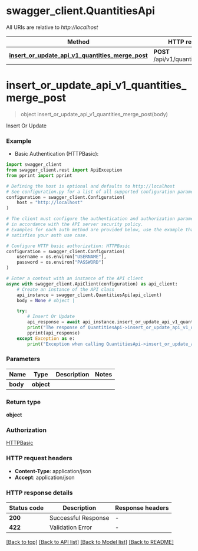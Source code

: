 # swagger_client.QuantitiesApi

All URIs are relative to *http://localhost*

Method | HTTP request | Description
------------- | ------------- | -------------
[**insert_or_update_api_v1_quantities_merge_post**](QuantitiesApi.md#insert_or_update_api_v1_quantities_merge_post) | **POST** /api/v1/quantities/merge | Insert Or Update


# **insert_or_update_api_v1_quantities_merge_post**
> object insert_or_update_api_v1_quantities_merge_post(body)

Insert Or Update

### Example

* Basic Authentication (HTTPBasic):

```python
import swagger_client
from swagger_client.rest import ApiException
from pprint import pprint

# Defining the host is optional and defaults to http://localhost
# See configuration.py for a list of all supported configuration parameters.
configuration = swagger_client.Configuration(
    host = "http://localhost"
)

# The client must configure the authentication and authorization parameters
# in accordance with the API server security policy.
# Examples for each auth method are provided below, use the example that
# satisfies your auth use case.

# Configure HTTP basic authorization: HTTPBasic
configuration = swagger_client.Configuration(
    username = os.environ["USERNAME"],
    password = os.environ["PASSWORD"]
)

# Enter a context with an instance of the API client
async with swagger_client.ApiClient(configuration) as api_client:
    # Create an instance of the API class
    api_instance = swagger_client.QuantitiesApi(api_client)
    body = None # object | 

    try:
        # Insert Or Update
        api_response = await api_instance.insert_or_update_api_v1_quantities_merge_post(body)
        print("The response of QuantitiesApi->insert_or_update_api_v1_quantities_merge_post:\n")
        pprint(api_response)
    except Exception as e:
        print("Exception when calling QuantitiesApi->insert_or_update_api_v1_quantities_merge_post: %s\n" % e)
```



### Parameters


Name | Type | Description  | Notes
------------- | ------------- | ------------- | -------------
 **body** | **object**|  | 

### Return type

**object**

### Authorization

[HTTPBasic](../README.md#HTTPBasic)

### HTTP request headers

 - **Content-Type**: application/json
 - **Accept**: application/json

### HTTP response details

| Status code | Description | Response headers |
|-------------|-------------|------------------|
**200** | Successful Response |  -  |
**422** | Validation Error |  -  |

[[Back to top]](#) [[Back to API list]](../README.md#documentation-for-api-endpoints) [[Back to Model list]](../README.md#documentation-for-models) [[Back to README]](../README.md)

